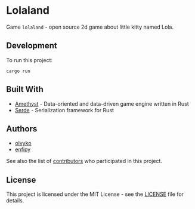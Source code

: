 # Lolaland

Game `lolaland` - open source 2d game about little kitty named Lola.

## Development

To run this project:

```
cargo run
```

## Built With

* [Amethyst](https://github.com/amethyst/amethyst) - Data-oriented and data-driven game engine written in Rust
* [Serde](https://github.com/serde-rs/serde) - Serialization framework for Rust

## Authors

* [olvyko](https://github.com/olvyko)
* [enfipy](https://github.com/enfipy)

See also the list of [contributors](https://github.com/olvyko/lolaland/contributors) who participated in this project.

## License

This project is licensed under the MIT License - see the [LICENSE](docs/LICENSE) file for details.
